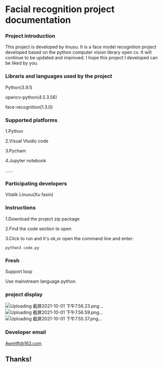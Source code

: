 # Facial recognition project documentation

### Project introduction

This project is developed by linuxu. It is a face model recognition project developed based on the python computer vision library open cv. It will continue to be updated and improved. I hope this project I developed can be liked by you.

### Libraris and languages used by the project

Python(3.9.1)

opencv-python(4.5.3.56)

face-recognition(1.3.0)

### Supported platforms

1.Python

2.Visual Vtudio code

3.Pycham

4.Jupyter notebook

......

### Participating developers

Vitalik Linuxu(Xu faxin)

### Instructions

1.Download the project zip package

2.Find the code section to open

3.Click to run and it's ok,or open the command line and enter:

```shell
python3 code.py
```

### Fresh

Support loop

Use mainstream language python.

### project display
![Uploading 截屏2021-10-01 下午7.56.23.png…]()
![Uploading 截屏2021-10-01 下午7.56.59.png…]()
![Uploading 截屏2021-10-01 下午7.55.37.png…]()


### Developer email

Awmtft@163.com

## Thanks!
